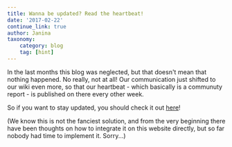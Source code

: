 ```yaml
---
title: Wanna be updated? Read the heartbeat!
date: '2017-02-22'
continue_link: true
author: Janina
taxonomy:
    category: blog
    tag: [hint]
---
```


In the last months this blog was neglected, but that doesn't mean that nothing happened. No really, not at all! Our communication just shifted to our wiki even more, so that our heartbeat - which basically is a communuty report - is published on there every other week.

So if you want to stay updated, you should check it out [here](https://yunity.atlassian.net/wiki/pages/viewrecentblogposts.action?key=YUN)!

(We know this is not the fanciest solution, and from the very beginning there have been thoughts on how to integrate it on this website directly, but so far nobody had time to implement it. Sorry...)
